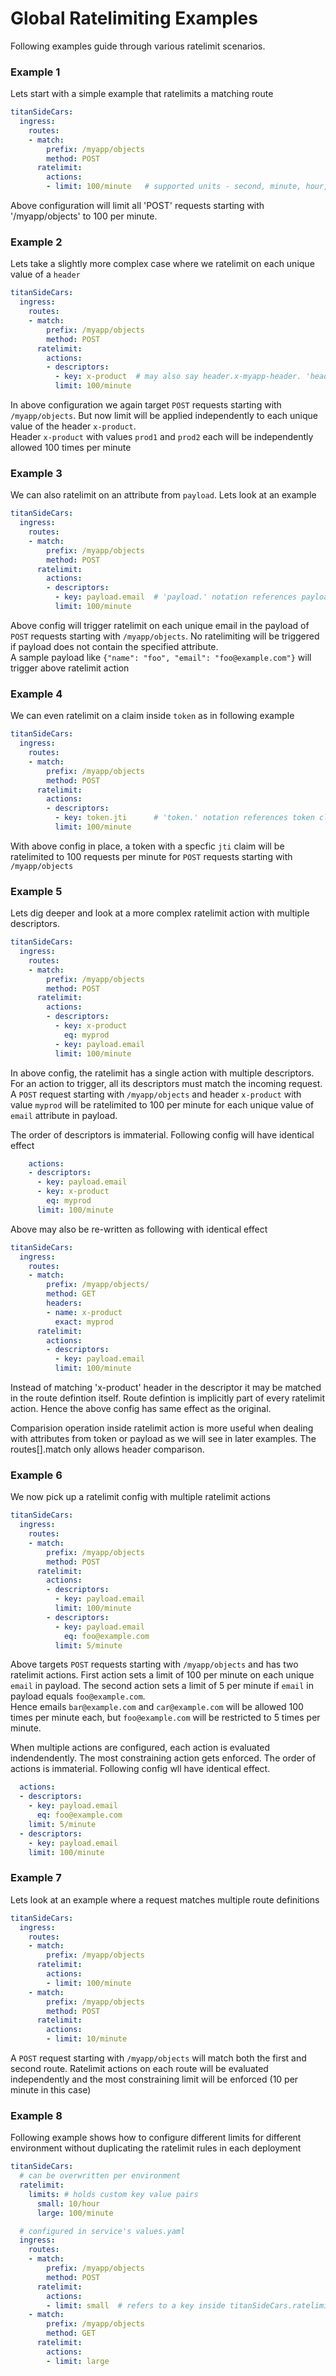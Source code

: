 # Global Ratelimiting Examples

Following examples guide through various ratelimit scenarios.

### Example 1

Lets start with a simple example that ratelimits a matching route
```yaml
titanSideCars:
  ingress:
    routes:
    - match:
        prefix: /myapp/objects
        method: POST
      ratelimit:
        actions:
        - limit: 100/minute   # supported units - second, minute, hour, day
```

Above configuration will limit all 'POST' requests starting with '/myapp/objects' to 100 per minute.


### Example 2

Lets take a slightly more complex case where we ratelimit on each unique value of a `header`

```yaml
titanSideCars:
  ingress:
    routes:
    - match:
        prefix: /myapp/objects
        method: POST
      ratelimit:
        actions:
        - descriptors:
          - key: x-product  # may also say header.x-myapp-header. 'header.' is default
          limit: 100/minute
```

In above configuration we again target `POST` requests starting with `/myapp/objects`. But now limit will be applied independently to each unique value of the header `x-product`. <br />
Header `x-product` with values `prod1` and `prod2` each will be independently allowed 100 times per minute


### Example 3

We can also ratelimit on an attribute from `payload`. Lets look at an example

```yaml
titanSideCars:
  ingress:
    routes:
    - match:
        prefix: /myapp/objects 
        method: POST
      ratelimit:
        actions:
        - descriptors:
          - key: payload.email  # 'payload.' notation references payload attributes
          limit: 100/minute
```

Above config will trigger ratelimit on each unique email in the payload of `POST` requests starting with `/myapp/objects`. No ratelimiting will be triggered if payload does not contain the specified attribute. <br />
A sample payload like `{"name": "foo", "email": "foo@example.com"}` will trigger above ratelimit action


### Example 4

We can even ratelimit on a claim inside `token` as in following example

```yaml
titanSideCars:
  ingress:
    routes:
    - match:
        prefix: /myapp/objects 
        method: POST
      ratelimit:
        actions:
        - descriptors:
          - key: token.jti      # 'token.' notation references token claims
          limit: 100/minute
```

With above config in place, a token with a specfic `jti` claim will be ratelimited to 100 requests per minute for `POST` requests starting with `/myapp/objects`


### Example 5
Lets dig deeper and look at a more complex ratelimit action with multiple descriptors.

```yaml
titanSideCars:
  ingress:
    routes:
    - match:
        prefix: /myapp/objects
        method: POST
      ratelimit:
        actions:
        - descriptors:
          - key: x-product
            eq: myprod
          - key: payload.email
          limit: 100/minute
```
In above config, the ratelimit has a single action with multiple descriptors. For an action to trigger, all its descriptors must match the incoming request.  <br />
A `POST` request starting with `/myapp/objects` and header `x-product` with value `myprod` will be ratelimited to 100 per minute for each unique value of `email` attribute in payload.

The order of descriptors is immaterial. Following config will have identical effect

```yaml
    actions:
    - descriptors:
      - key: payload.email
      - key: x-product
        eq: myprod
      limit: 100/minute
```

Above may also be re-written as following with identical effect

```yaml
titanSideCars:
  ingress:
    routes:
    - match:
        prefix: /myapp/objects/
        method: GET
        headers:
        - name: x-product
          exact: myprod
      ratelimit:
        actions:
        - descriptors:
          - key: payload.email
          limit: 100/minute
```

Instead of matching 'x-product' header in the descriptor it may be matched in the route defintion itself. Route defintion is implicitly part of every ratelimit action. Hence the above config has same effect as the original. 

Comparision operation inside ratelimit action is more useful when dealing with attributes from token or payload as we will see in later examples. The routes[].match only allows header comparison.


### Example 6
We now pick up a ratelimit config with multiple ratelimit actions

```yaml
titanSideCars:
  ingress:
    routes:
    - match:
        prefix: /myapp/objects
        method: POST
      ratelimit:
        actions:
        - descriptors:
          - key: payload.email
          limit: 100/minute
        - descriptors:
          - key: payload.email
            eq: foo@example.com
          limit: 5/minute
```

Above targets `POST` requests starting with `/myapp/objects` and has two ratelimit actions. First action sets a limit of 100 per minute on each unique `email` in payload. The second action sets a limit of 5 per minute if `email` in payload equals `foo@example.com`. <br />
Hence emails `bar@example.com` and `car@example.com` will be allowed 100 times per minute each, but `foo@example.com` will be restricted to 5 times per minute. 

When multiple actions are configured, each action is evaluated indendendently. The most constraining action gets enforced. The order of actions is immaterial. Following config wll have identical effect.

```yaml
  actions:
  - descriptors:
    - key: payload.email
      eq: foo@example.com
    limit: 5/minute
  - descriptors:
    - key: payload.email
    limit: 100/minute
```


### Example 7

Lets look at an example where a request matches multiple route definitions

```yaml
titanSideCars:
  ingress:
    routes:
    - match:
        prefix: /myapp/objects
      ratelimit:
        actions:
        - limit: 100/minute      
    - match:
        prefix: /myapp/objects
        method: POST
      ratelimit:
        actions:
        - limit: 10/minute
```

A `POST` request starting with `/myapp/objects` will match both the first and second route. Ratelimit actions on each route will be evaluated independently and the most constraining limit will be enforced (10 per minute in this case)


### Example 8

Following example shows how to configure different limits for different environment without duplicating the ratelimit rules in each deployment

```yaml
titanSideCars:
  # can be overwritten per environment
  ratelimit:
    limits: # holds custom key value pairs
      small: 10/hour
      large: 100/minute

  # configured in service's values.yaml
  ingress:
    routes:
    - match:
        prefix: /myapp/objects
        method: POST
      ratelimit:
        actions:
        - limit: small  # refers to a key inside titanSideCars.ratelimit.limits
    - match:
        prefix: /myapp/objects
        method: GET
      ratelimit:
        actions:
        - limit: large
```




